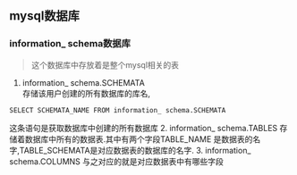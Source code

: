 ## mysql数据库
### information_ schema数据库
>这个数据库中存放着是整个mysql相关的表

1.  information_ schema.SCHEMATA  
存储该用户创建的所有数据库的库名,
```mysql
SELECT SCHEMATA_NAME FROM information_ schema.SCHEMATA  
```
这条语句是获取数据库中创建的所有数据库
2.  information_ schema.TABLES 
存储着数据库中所有的数据表.其中有两个字段TABLE_NAME 是数据表的名字,TABLE_SCHEMATA是对应数据表的数据库的名字. 
3. information_ schema.COLUMNS
与之对应的就是对应数据表中有哪些字段

